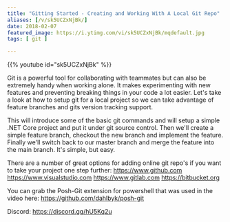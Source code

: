 ```yaml
---
title: "Gitting Started - Creating and Working With A Local Git Repo"
aliases: [/v/sk5UCZxNjBk/]
date: 2018-02-07
featured_image: https://i.ytimg.com/vi/sk5UCZxNjBk/mqdefault.jpg
tags: [ git ]

---
```


{{% youtube id="sk5UCZxNjBk" %}}

Git is a powerful tool for collaborating with teammates but can also be extremely handy when working alone. It makes experimenting with new features and preventing breaking things in your code a lot easier. Let's take a look at how to setup git for a local project so we can take advantage of feature branches and gits version tracking support.

This will introduce some of the basic git commands and will setup a simple .NET Core project and put it under git source control. Then we'll create a simple feature branch, checkout the new branch and implement the feature. Finally we'll switch back to our master branch and merge the feature into the main branch. It's simple, but easy.

There are a number of great options for adding online git repo's if you want to take your project one step further:
https://www.github.com
https://www.visualstudio.com
https://www.gitlab.com
https://bitbucket.org

You can grab the Posh-Git extension for powershell that was used in the video here: https://github.com/dahlbyk/posh-git

Discord: https://discord.gg/hU5Kq2u
